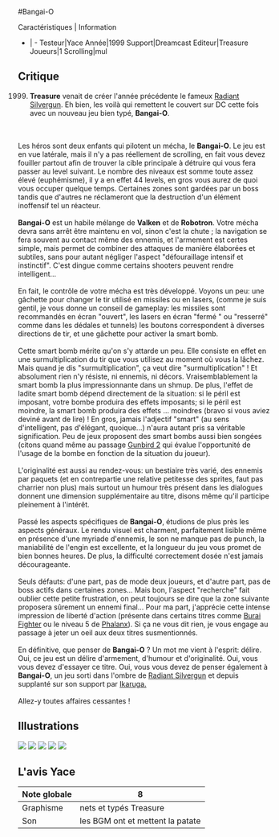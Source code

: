 #Bangai-O

Caractéristiques | Information
- | -
Testeur|Yace
Année|1999
Support|Dreamcast
Editeur|Treasure
Joueurs|1
Scrolling|mul

## Critique
1999. <b>Treasure</b> venait de créer l'année précédente le fameux <a href="index.php?page=fiche&id=277">Radiant Silvergun</a>. Eh bien, les voilà qui remettent le couvert sur DC cette fois avec un nouveau jeu bien typé, <b>Bangai-O</b>.<br/> <br/>Les héros sont deux enfants qui pilotent un mécha, le <b>Bangai-O</b>. Le jeu est en vue latérale, mais il n'y a pas réellement de scrolling, en fait vous devez fouiller partout afin de trouver la cible principale à détruire qui vous fera passer au level suivant. Le nombre des niveaux est somme toute assez élevé (euphémisme), il y a en effet 44 levels, en gros vous aurez de quoi vous occuper quelque temps. Certaines zones sont gardées par un boss tandis que d'autres ne réclameront que la destruction d'un élément inoffensif tel un réacteur.<br/> <br/><b>Bangai-O</b> est un habile mélange de <b>Valken</b> et de <b>Robotron</b>. Votre mécha devra sans arrêt être maintenu en vol, sinon c'est la chute ; la navigation se fera souvent au contact même des ennemis, et l'armement est certes simple, mais permet de combiner des attaques de manière élaborées et subtiles, sans pour autant négliger l'aspect "défouraillage intensif et instinctif". C'est dingue comme certains shooters peuvent rendre intelligent...<br/> <br/>En fait, le contrôle de votre mécha est très développé. Voyons un peu: une gâchette pour changer le tir utilisé en missiles ou en lasers, (comme je suis gentil, je vous donne un conseil de gameplay: les missiles sont recommandés en écran "ouvert", les lasers en écran "fermé " ou "resserré" comme dans les dédales et tunnels) les boutons correspondent à diverses directions de tir, et une gâchette pour activer la smart bomb.<br/> <br/>Cette smart bomb mérite qu'on s'y attarde un peu. Elle consiste en effet en une surmultiplication du tir que vous utilisez au moment où vous la lâchez. Mais quand je dis "surmultiplication", ça veut dire "surmultiplication" ! Et absolument rien n'y résiste, ni ennemis, ni décors. Vraisemblablement la smart bomb la plus impressionnante dans un shmup. De plus, l'effet de ladite smart bomb dépend directement de la situation: si le péril est imposant, votre bombe produira des effets imposants; si le péril est moindre, la smart bomb produira des effets ... moindres  (bravo si vous aviez deviné avant de lire) ! En gros, jamais l'adjectif "smart" (au sens d'intelligent, pas d'élégant, quoique...) n'aura autant pris sa véritable signification. Peu de jeux proposent des smart bombs aussi bien songées (citons quand même au passage <a href="index.php?page=fiche&id=173">Gunbird 2</a> qui évalue l'opportunité de l'usage de la bombe en fonction de la situation du joueur).<br/> <br/>L'originalité est aussi au rendez-vous: un bestiaire très varié, des ennemis par paquets (et en contrepartie une relative petitesse des sprites, faut pas charrier non plus) mais surtout un humour très présent dans les dialogues donnent une dimension supplémentaire au titre, disons même qu'il participe pleinement à l'intérêt.<br/> <br/>Passé les aspects spécifiques de <b>Bangai-O</b>, étudions de plus près les aspects généraux. Le rendu visuel est charment, parfaitement lisible même en présence d'une myriade d'ennemis, le son ne manque pas de punch, la maniabilité de l'engin est excellente, et la longueur du jeu vous promet de bien bonnes heures. De plus, la difficulté correctement dosée n'est jamais décourageante. <br/> <br/>Seuls défauts: d'une part, pas de mode deux joueurs, et d'autre part, pas de boss actifs dans certaines zones... Mais bon, l'aspect "recherche" fait oublier cette petite frustration, on peut toujours se dire que la zone suivante proposera sûrement un ennemi final... Pour ma part, j'apprécie cette intense impression de liberté d'action (présente dans certains titres comme <a href="index.php?page=fiche&id=807">Burai Fighter</a> ou le niveau 5 de <a href="index.php?page=fiche&id=732">Phalanx</a>). Si ça ne vous dit rien, je vous engage au passage à jeter un oeil aux deux titres susmentionnés. <br/><br/>En définitive, que penser de <b>Bangai-O</b> ?  Un mot me vient à l'esprit: délire. Oui, ce jeu est un délire d'armement, d'humour et d'originalité. Oui, vous vous devez d'essayer ce titre. Oui, vous vous devez de penser également à <b>Bangai-O</b>, un jeu sorti dans l'ombre de <a href="index.php?page=fiche&id=277">Radiant Silvergun</a> et depuis supplanté sur son support par <a href="index.php?page=fiche&id=278">Ikaruga.</a> <br/> <br/>Allez-y toutes affaires cessantes !<br/>

## Illustrations
![](http://www.shmup.com/images/thumbs/img_fiche_1_881.jpg)
![](http://www.shmup.com/images/thumbs/img_fiche_2_881.jpg)
![](http://www.shmup.com/images/thumbs/img_fiche_3_881.jpg)
![](http://www.shmup.com/images/thumbs/img_fiche_4_881.jpg)
![](http://www.shmup.com/images/thumbs/img_fiche_5_881.jpg)

## L'avis Yace
Note globale|8
-|-
Graphisme|nets et typés Treasure
Son|les BGM ont et mettent la patate
